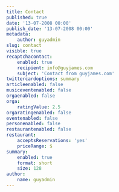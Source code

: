 ```yaml
---
title: Contact
published: true
date: '13-07-2008 00:00'
publish_date: '13-07-2008 00:00'
metadata:
    author: guyadmin
slug: contact
visible: true
recaptchacontact:
    enabled: true
    recipient: info@guyjames.com
    subject: 'Contact from guyjames.com'
twittercardoptions: summary
articleenabled: false
musiceventenabled: false
orgaenabled: false
orga:
    ratingValue: 2.5
orgaratingenabled: false
eventenabled: false
personenabled: false
restaurantenabled: false
restaurant:
    acceptsReservations: 'yes'
    priceRange: $
summary:
    enabled: true
    format: short
    size: 128
author:
    name: guyadmin
---
```


